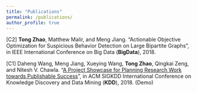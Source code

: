 ```yaml
---
title: "Publications"
permalink: /publications/
author_profile: true
---
```


[C2] **Tong Zhao**, Matthew Malir, and Meng Jiang. “Actionable Objective Optimization for Suspicious Behavior Detection on Large Bipartite Graphs”, in IEEE International Conference on Big Data (**BigData**), 2018.

[C1] Daheng Wang, Meng Jiang, Xueying Wang, **Tong Zhao**, Qingkai Zeng, and Nitesh V. Chawla. “[A Project Showcase for Planning Research Work towards Publishable Success](http://www.kdd.org/kdd2018/files/project-showcase/KDD18_paper_1712.pdf)”, in ACM SIGKDD International Conference on Knowledge Discovery and Data Mining (**KDD**), 2018. (Demo)
